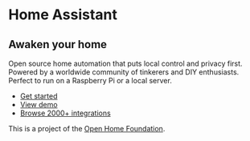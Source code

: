 # Home Assistant

## Awaken your home

Open source home automation that puts local control and privacy first. Powered by a worldwide community of tinkerers and DIY enthusiasts. Perfect to run on a Raspberry Pi or a local server.

- [Get started](https://www.home-assistant.io/getting-started/)
- [View demo](https://demo.home-assistant.io/)
- [Browse 2000+ integrations](https://www.home-assistant.io/integrations/)

This is a project of the [Open Home Foundation](https://www.openhomefoundation.org/).

